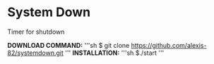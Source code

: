 # System Down
Timer for shutdown

**DOWNLOAD COMMAND:** 
'''sh
$ git clone https://github.com/alexis-82/systemdown.git
'''
**INSTALLATION:** 
'''sh
$./start
'''
